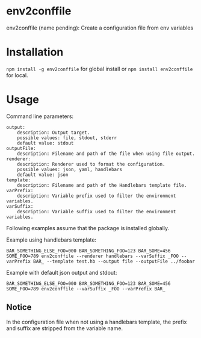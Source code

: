 # env2conffile
env2conffile (name pending): Create a configuration file from env variables

# Installation

`npm install -g env2conffile` for global install or `npm install env2conffile` for local.

# Usage

Command line parameters:
```
output:
    description: Output target.
    possible values: file, stdout, stderr
    default value: stdout
outputFile:
    description: Filename and path of the file when using file output.
renderer:
    description: Renderer used to format the configuration.
    possible values: json, yaml, handlebars
    default value: json
template:
    description: Filename and path of the Handlebars template file.
varPrefix:
    description: Variable prefix used to filter the environment variables.
varSuffix:
    description: Variable suffix used to filter the environment variables.
```

Following examples assume that the package is installed globally.

Example using handlebars template:

`BAR_SOMETHING_ELSE_FOO=000 BAR_SOMETHING_FOO=123 BAR_SOME=456 SOME_FOO=789 env2conffile --renderer handlebars --varSuffix _FOO --varPrefix BAR_ --template test.hb --output file --outputFile ../foobar`

Example with default json output and stdout:

`BAR_SOMETHING_ELSE_FOO=000 BAR_SOMETHING_FOO=123 BAR_SOME=456 SOME_FOO=789 env2conffile --varSuffix _FOO --varPrefix BAR_`

## Notice

In the configuration file when not using a handlebars template, the prefix and suffix are stripped from the variable name.

